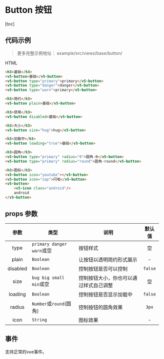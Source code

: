 # Button 按钮

[toc]

## 代码示例

> 更多完整示例地址： example/src/views/base/button/

HTML
```html
<h3>基础</h3>
<v5-button>基础</v5-button>
<v5-button type="primary">primary</v5-button>
<v5-button type="danger">danger</v5-button>
<v5-button type="warn">primary</v5-button>

<h3>简约</h3>
<v5-button plain>基础</v5-button>

<h3>禁用</h3>
<v5-button disabled>基础</v5-button>

<h3>大小</h3>
<v5-button size="hug">hug</v5-button>

<h3>加载中</h3>
<v5-button loading="true">基础</v5-button>

<h3>圆角</h3>
<v5-button type="primary" radius="0">圆角-0</v5-button>
<v5-button type="primary" radius="round">圆角-round</v5-button>

<h3>图标</h3>
<v5-button icon="youtube"></v5-button>
<v5-button icon="zap">闪电</v5-button>
<v5-button>
    <v5-icon class="android"/>
    android
</v5-button>
```

## props 参数
| 参数 | 类型 | 说明 | 默认值 |
|:---:| --- | --- |:---:|
| type | `primary danger warn`或空 | 按钮样式 | 空 |
| plain | `Boolean` | 让按钮以透明简约形式展示 | - |
| disabled | `Boolean` | 控制按钮是否可以控制 | `false` |
| size | `bug big small min`或空 | 控制按钮大小，你也可以通过样式自己调整 | 空 |
| loading | `Boolean` | 控制按钮是否显示加载中 | `false` |
| radius | `Number`或`round`(圆角) | 控制按钮的圆角效果 | `3px` |
| icon | `String` | 图标效果 | - |


## 事件
支持正常的vue事件。